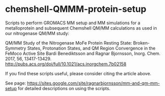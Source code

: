 # chemshell-QMMM-protein-setup
Scripts to perform GROMACS MM setup and MM simulations for a metalloprotein and subsequent Chemshell QM/MM calculations as used in our nitrogenase QM/MM study:

QM/MM Study of the Nitrogenase MoFe Protein Resting State: Broken-Symmetry States, Protonation States, and QM Region Convergence in the FeMoco Active Site
Bardi Benediktsson and Ragnar Bjornsson, Inorg. Chem. 2017, 56, 13417-13429. http://pubs.acs.org/doi/full/10.1021/acs.inorgchem.7b02158

If you find these scripts useful, please consider citing the article above.

See page: https://sites.google.com/site/ragnarbjornsson/mm-and-qm-mm-setup for detailed descriptions on using the scripts.

